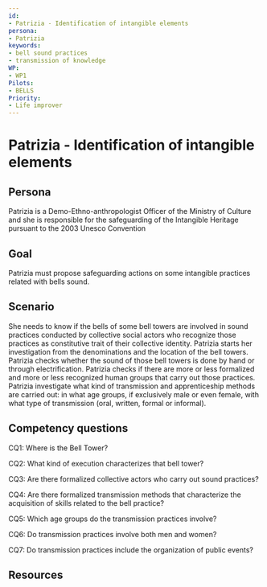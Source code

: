```yaml
---
id: 
- Patrizia - Identification of intangible elements
persona: 
- Patrizia
keywords: 
- bell sound practices
- transmission of knowledge
WP:
- WP1
Pilots:
- BELLS
Priority:
- Life improver
---
```

# Patrizia - Identification of intangible elements

## Persona

Patrizia is a Demo-Ethno-anthropologist Officer of the Ministry of Culture and she is responsible for the safeguarding of the Intangible Heritage pursuant to the 2003 Unesco Convention
## Goal 

Patrizia must propose safeguarding actions on some intangible practices related with bells sound. 

## Scenario  

She needs to know if the bells of some bell towers are involved in sound practices conducted by collective social actors who recognize those practices as constitutive trait of their collective identity. Patrizia starts her investigation from the denominations and the location of the bell towers. Patrizia checks whether the sound of those bell towers is done by hand or through electrification. Patrizia checks if there are more or less formalized and more or less recognized human groups that carry out those practices. Patrizia investigate what kind of transmission and apprenticeship methods are carried out: in what age groups, if exclusively male or even female, with what type of transmission (oral, written, formal or informal).

## Competency questions 

CQ1: Where is the Bell Tower?

CQ2: What kind of execution characterizes that bell tower?

CQ3: Are there formalized collective actors who carry out sound practices?

CQ4: Are there formalized transmission methods that characterize the acquisition of skills related to the bell practice?

CQ5: Which age groups do the transmission practices involve?

CQ6: Do transmission practices involve both men and women?

CQ7: Do transmission practices include the organization of public events?

## Resources
